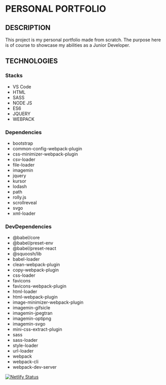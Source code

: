# PERSONAL PORTFOLIO

## DESCRIPTION

This project is my personal portfolio made from scratch. The purpose here is of course to showcase my abilities as a Junior Developer.

## TECHNOLOGIES

### Stacks

- VS Code
- HTML
- SASS
- NODE JS
- ES6
- JQUERY
- WEBPACK

### Dependencies

- bootstrap
- common-config-webpack-plugin
- css-minimizer-webpack-plugin
- csv-loader
- file-loader
- imagemin
- jquery
- kursor
- lodash
- path
- rolly.js
- scrollreveal
- svgo
- xml-loader

### DevDependencies

- @babel/core
- @babel/preset-env
- @babel/preset-react
- @squoosh/lib
- babel-loader
- clean-webpack-plugin
- copy-webpack-plugin
- css-loader
- favicons
- favicons-webpack-plugin
- html-loader
- html-webpack-plugin
- image-minimizer-webpack-plugin
- imagemin-gifsicle
- imagemin-jpegtran
- imagemin-optipng
- imagemin-svgo
- mini-css-extract-plugin
- sass
- sass-loader
- style-loader
- url-loader
- webpack
- webpack-cli
- webpack-dev-server

[![Netlify Status](https://api.netlify.com/api/v1/badges/0cfda704-c61d-425f-9fa7-bf56516934b0/deploy-status)](https://app.netlify.com/sites/jfpl/deploys)
